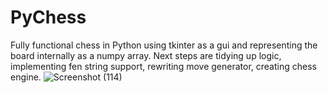 # PyChess
Fully functional chess in Python using tkinter as a gui and representing the board internally as a numpy array. Next steps are tidying up logic, implementing fen string support, rewriting move generator, creating chess engine.
![Screenshot (114)](https://github.com/AidenPeacock/PyChess/assets/112777530/b6e6cc65-cae3-4673-83a1-362d7d04923a)
